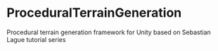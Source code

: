 # ProceduralTerrainGeneration
Procedural terrain generation framework for Unity based on Sebastian Lague tutorial series
